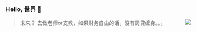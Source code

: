 ### Hello, 世界 👋 

<img align="right" src="https://github-readme-stats.vercel.app/api?username=Shimingli&show_icons=true&theme=radical&hide_title=true" /> 

  > 未来？
  > 去做老师or支教，如果财务自由的话，没有房贷缠身。。。
